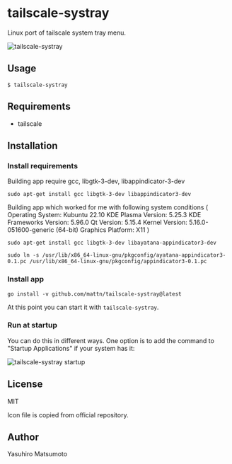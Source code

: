 # tailscale-systray

Linux port of tailscale system tray menu.

![tailscale-systray](/screenshot.png)

## Usage

```
$ tailscale-systray
```

## Requirements

* tailscale

## Installation

### Install requirements

Building app require gcc, libgtk-3-dev, libappindicator-3-dev

```
sudo apt-get install gcc libgtk-3-dev libappindicator3-dev
```
Building app which worked for me with following system conditions
  (
    Operating System: Kubuntu 22.10
    KDE Plasma Version: 5.25.3
    KDE Frameworks Version: 5.96.0
    Qt Version: 5.15.4
    Kernel Version: 5.16.0-051600-generic (64-bit)
    Graphics Platform: X11
  ) 

```
sudo apt-get install gcc libgtk-3-dev libayatana-appindicator3-dev

sudo ln -s /usr/lib/x86_64-linux-gnu/pkgconfig/ayatana-appindicator3-0.1.pc /usr/lib/x86_64-linux-gnu/pkgconfig/appindicator3-0.1.pc
```

### Install app

```
go install -v github.com/mattn/tailscale-systray@latest
```

At this point you can start it with `tailscale-systray`.

### Run at startup

You can do this in different ways. One option is to add the command to "Startup Applications" if your system has it:

![tailscale-systray startup](/screenshot_startup.png)

## License

MIT

Icon file is copied from official repository.

## Author

Yasuhiro Matsumoto
